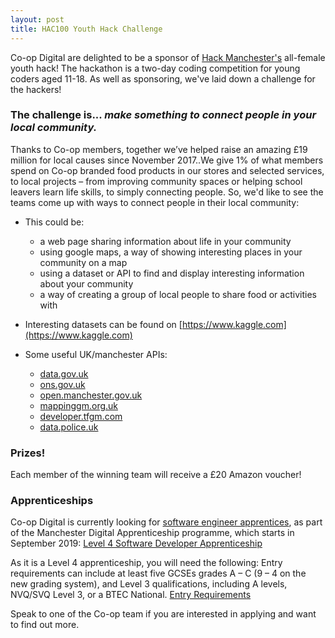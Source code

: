 ```yaml
---
layout: post
title: HAC100 Youth Hack Challenge
---
```

Co-op Digital are delighted to be a sponsor of [Hack Manchester's](https://www.hac100.com/event/FYHInspiringStories2019) all-female youth hack! The hackathon is a two-day coding competition for young coders aged 11-18. As well as sponsoring, we've laid down a challenge for the hackers!
### The challenge is... *make something to connect people in your local community.*
 Thanks to Co-op members, together we’ve helped raise an amazing £19 million for local causes since November 2017..We give 1% of what members spend on Co-op branded food products in our stores and selected services,  to local projects – from improving community spaces or helping school leavers learn life skills, to simply connecting people. So, we'd like to see the teams come up with ways to connect people in their local community: 

- This could be:
	- a web page sharing information about life in your community
	- using google maps, a way of showing interesting places in your community on a map
	- using a dataset or API to find and display interesting information about your community 
	- a way of creating a group of local people to share food or activities with


- Interesting datasets can be found on [https://www.kaggle.com](https://www.kaggle.com)
- Some useful UK/manchester APIs: 
			
	- [data.gov.uk](data.gov.uk)
	- [ons.gov.uk](ons.gov.uk)
	- [open.manchester.gov.uk](open.manchester.gov.uk)
	- [mappinggm.org.uk](mappinggm.org.uk)
	- [developer.tfgm.com](developer.tfgm.com)
	- [data.police.uk](data.police.uk)

### Prizes!

Each member of the winning team will receive a £20 Amazon voucher!


### Apprenticeships

Co-op Digital is currently looking for [software engineer apprentices](https://www.manchesterdigital.com/software-developer-apprentices), as part of the Manchester Digital Apprenticeship programme, which starts in September 2019: [Level 4 Software Developer Apprenticeship](https://www.manchesterdigital.com/level-4-software-developer-apprenticeship)

As it is a Level 4 apprenticeship, you will need the following:
Entry requirements can include at least five GCSEs grades A – C (9 – 4 on the new grading system), and Level 3 qualifications, including A levels, NVQ/SVQ Level 3, or a BTEC National. [Entry Requirements](https://www.ucas.com/alternatives/apprenticeships/apprenticeships-england/entry-requirements-apprenticeships-england)

Speak to one of the Co-op team if you are interested in applying and want to find out more.
